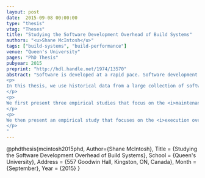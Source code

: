 ```yaml
---
layout: post
date:  2015-09-08 00:00:00
type: "thesis"
vtag: "Theses"
title: "Studying the Software Development Overhead of Build Systems"
authors: "<u>Shane McIntosh</u>"
tags: ["build-systems", "build-performance"]
venue: "Queen's University"
pages: "PhD Thesis"
pubyear: 2015
preprint: "http://hdl.handle.net/1974/13570"
abstract: "Software is developed at a rapid pace. Software development techniques like continuous delivery have shortened the time between official releases of a software system from months or years to a matter of minutes. At the heart of this rapid release cycle of continuously delivered software is the <i>build system</i>, i.e., the system that specifies how source code is translated into deliverables. An efficient build system that quickly produces updated versions of a software system is required to keep up with market competitors. However, the benefits of an efficient build system come at a cost &#8212; build systems introduce overhead on the software development process.
<p>
In this thesis, we use historical data from a large collection of software projects to perform four empirical studies. The focus of these empirical studies is on two types of software development overhead that are introduced by the build system.
</p>
<p>
We first present three empirical studies that focus on the <i>maintenance overhead</i> introduced by the need to keep the build system in sync with the source code that it builds. We observe that: (1) although modern build technologies like Maven provide additional features, they tend to be prone to additional build maintenance activity and more prone to <i>cloning</i>, i.e., duplication of build logic, than older technologies like <tt>make</tt>; (2) although typical cloning rates are higher in build systems than in other software artifacts (e.g., source code), there are commonly-adopted patterns of creative build system abstraction that can keep build cloning rates low; and (3) properties of source and test code changes can be used to train accurate classifiers that indicate whether a co-change to the build system is necessary.
</p>
<p>
We then present an empirical study that focuses on the <i>execution overhead</i> introduced by the slow nature of (re)generating system deliverables using a build system. We find that build optimization effort: (1) will yield more build performance improvement by focusing on <i>build hotspots</i>, i.e., files that are not only slow to rebuild, but also tend to change frequently; and (2) should be aligned with architectural refinement in order to yield the most benefit.
</p>
"
---
```

@phdthesis{mcintosh2015phd,
	Author={Shane McIntosh},
	Title = {Studying the Software Development Overhead of Build Systems},
	School = {Queen's University},
	Address = {557 Goodwin Hall, Kingston, ON, Canada},
	Month = {September},
	Year = {2015}
}
